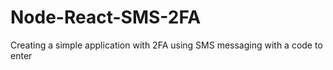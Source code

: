 # Node-React-SMS-2FA
Creating a simple application with 2FA using SMS messaging with a code to enter
